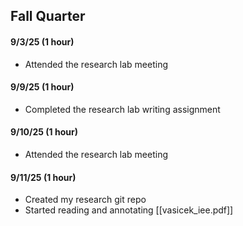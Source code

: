 ## Fall Quarter

#### 9/3/25 (1 hour)
- Attended the research lab meeting

#### 9/9/25 (1 hour)
- Completed the research lab writing assignment

#### 9/10/25 (1 hour)
- Attended the research lab meeting

#### 9/11/25 (1 hour)
- Created my research git repo
- Started reading and annotating [[vasicek_iee.pdf]]